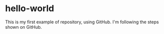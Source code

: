 # hello-world
This is my first example of repository, using GitHub. I'm following the steps shown on GitHub.
